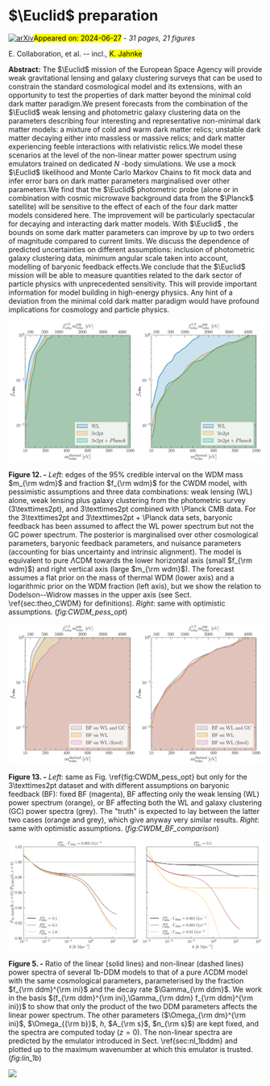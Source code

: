 <div class="macros" style="visibility:hidden;">
$\newcommand{\ensuremath}{}$
$\newcommand{\xspace}{}$
$\newcommand{\object}[1]{\texttt{#1}}$
$\newcommand{\farcs}{{.}''}$
$\newcommand{\farcm}{{.}'}$
$\newcommand{\arcsec}{''}$
$\newcommand{\arcmin}{'}$
$\newcommand{\ion}[2]{#1#2}$
$\newcommand{\textsc}[1]{\textrm{#1}}$
$\newcommand{\hl}[1]{\textrm{#1}}$
$\newcommand{\footnote}[1]{}$
$\newcommand{\cosmicfish}{\texttt{CosmicFish}}$
$\newcommand{\montepython}{\texttt{MontePython}}$
$\newcommand{\class}{\texttt{CLASS}}$
$\newcommand{\camb}{\texttt{CAMB}}$
$\newcommand{\bcemu}{\texttt{BCemu}}$
$\newcommand{\AP}{Alcock--Paczy\'nski}$
$\newcommand{\niof}{w_{n(z),i}}$
$\newcommand{\de}{{\rm d}}$
$\newcommand{\loga}{\log_{10}(a_{\rm dark} / {\rm Mpc}^{-1})}$
$\newcommand{\logaxi}{\log_{10}(a_{\rm dark} \xi_{\rm idr}^4 / {\rm Mpc}^{-1})}$
$\newcommand{\istfisher}{\citetalias{Blanchard:2019oqi}}$
$\newcommand{\orcid}[1]{\orcidlink{#1}}$</div>



<div id="title">

# $\Euclid$ preparation

</div>
<div id="comments">

[![arXiv](https://img.shields.io/badge/arXiv-2406.18274-b31b1b.svg)](https://arxiv.org/abs/2406.18274)<mark>Appeared on: 2024-06-27</mark> -  _31 pages, 21 figures_

</div>
<div id="authors">

E. Collaboration, et al. -- incl., <mark>K. Jahnke</mark>

</div>
<div id="abstract">

**Abstract:** The $\Euclid$ mission of the European Space Agency will provide weak gravitational lensing and galaxy clustering surveys that can be used to constrain the standard cosmological model and its extensions, with an opportunity to test the properties of dark matter beyond the minimal cold dark matter paradigm.We present forecasts from the combination of the $\Euclid$ weak lensing and photometric galaxy clustering data on the parameters describing four interesting and representative non-minimal dark matter models: a mixture of cold and warm dark matter relics; unstable dark matter decaying either into massless or massive relics; and dark matter experiencing feeble interactions with relativistic relics.We model these scenarios at the level of the non-linear matter power spectrum using emulators trained on dedicated $N$ -body simulations. We use a mock $\Euclid$ likelihood and Monte Carlo Markov Chains to fit mock data and infer error bars on dark matter parameters marginalised over other parameters.We find that the $\Euclid$ photometric probe (alone or in combination with cosmic microwave background data from the $\Planck$ satellite) will be sensitive to the effect of each of the four dark matter models considered here. The improvement will be particularly spectacular for decaying and interacting dark matter models. With $\Euclid$ , the bounds on some dark matter parameters can improve by up to two orders of magnitude compared to current limits. We discuss the dependence of predicted uncertainties on different assumptions: inclusion of photometric galaxy clustering data, minimum angular scale taken into account, modelling of baryonic feedback effects.We conclude that the $\Euclid$ mission will be able to measure quantities related to the dark sector of particle physics with unprecedented sensitivity. This will provide important information for model building in high-energy physics. Any hint of a deviation from the minimal cold dark matter paradigm would have profound implications for cosmology and particle physics.

</div>

<div id="div_fig1">

<img src="tmp_2406.18274/./plots/notebook_triangle_plots/CWDM/probe_comparison.png" alt="Fig12" width="100%"/>

**Figure 12. -** *Left*: edges of the 95\% credible interval on the WDM mass $m_{\rm wdm}$ and fraction $f_{\rm wdm}$ for the CWDM model, with pessimistic assumptions and three data combinations: weak lensing (WL) alone, weak lensing plus galaxy clustering from the photometric survey (3\texttimes2pt), and 3\texttimes2pt combined with \Planck  CMB data. For the 3\texttimes2pt and 3\texttimes2pt + \Planck  data sets, baryonic feedback has been assumed to affect the WL power spectrum but not the GC power spectrum. The posterior is marginalised over other cosmological parameters, baryonic feedback parameters, and nuisance parameters (accounting for bias uncertainty and intrinsic alignment). The model is equivalent to pure $\Lambda$CDM towards the lower horizontal axis (small $f_{\rm wdm}$) and right vertical axis (large $m_{\rm wdm}$). The forecast assumes a flat prior on the mass of thermal WDM (lower axis) and a logarithmic prior on the WDM fraction (left axis), but we show the relation to Dodelson--Widrow masses in the upper axis (see Sect. \ref{sec:theo_CWDM} for definitions).
    *Right*: same with optimistic assumptions.
     (*fig:CWDM_pess_opt*)

</div>
<div id="div_fig2">

<img src="tmp_2406.18274/./plots/notebook_triangle_plots/CWDM/BF_comparison.png" alt="Fig13" width="100%"/>

**Figure 13. -** *Left*: same as Fig. \ref{fig:CWDM_pess_opt} but only for the 3\texttimes2pt dataset and with different assumptions on baryonic feedback (BF): fixed BF (magenta), BF affecting only the weak lensing (WL) power spectrum (orange), or BF affecting both the WL and galaxy clustering  (GC) power spectra (grey). The "truth" is expected to lay between the latter two cases (orange and grey), which give anyway very similar results.
    *Right*: same with optimistic assumptions.
     (*fig:CWDM_BF_comparison*)

</div>
<div id="div_fig3">

<img src="tmp_2406.18274/./plots/linear/1b.png" alt="Fig5" width="100%"/>

**Figure 5. -** 
    Ratio of the linear (solid lines) and non-linear (dashed lines) power spectra of several 1b-DDM models to that of a pure $\Lambda$CDM model with the same cosmological parameters, parameterised by the fraction $f_{\rm ddm}^{\rm ini}$ and the decay rate $\Gamma_{\rm ddm}$. We work in the basis $(f_{\rm ddm}^{\rm ini},\Gamma_{\rm ddm}   f_{\rm ddm}^{\rm ini})$ to show that only the product of the two DDM parameters affects the linear power spectrum. The other parameters ($\Omega_{\rm dm}^{\rm ini}$, $\Omega_{{\rm b}}$, $h$, $A_{\rm s}$, $n_{\rm s}$) are kept fixed, and the spectra are computed today ($z=0$). The non-linear spectra are predicted by the emulator introduced in Sect. \ref{sec:nl_1bddm} and plotted up to the maximum wavenumber at which this emulator is trusted.
     (*fig:lin_1b*)

</div><div id="qrcode"><img src=https://api.qrserver.com/v1/create-qr-code/?size=100x100&data="https://arxiv.org/abs/2406.18274"></div>